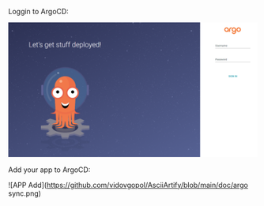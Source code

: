 Loggin to ArgoCD:

![Loggin](https://github.com/vidovgopol/AsciiArtify/blob/main/doc/argo_login.png)

Add your app to ArgoCD:

![APP Add](https://github.com/vidovgopol/AsciiArtify/blob/main/doc/argo sync.png)
